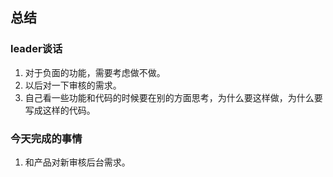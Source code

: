 ## 总结

### leader谈话
1. 对于负面的功能，需要考虑做不做。
2. 以后对一下审核的需求。
3. 自己看一些功能和代码的时候要在别的方面思考，为什么要这样做，为什么要写成这样的代码。

### 今天完成的事情
1. 和产品对新审核后台需求。
